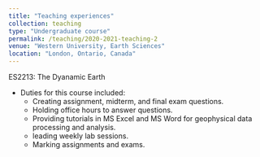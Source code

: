 ```yaml
---
title: "Teaching experiences"
collection: teaching
type: "Undergraduate course"
permalink: /teaching/2020-2021-teaching-2
venue: "Western University, Earth Sciences"
location: "London, Ontario, Canada"
---
```


ES2213: The Dyanamic Earth
* Duties for this course included:
  * Creating assignment, midterm, and final exam questions.
  * Holding office hours to answer questions.
  * Providing tutorials in MS Excel and MS Word for geophysical data processing and analysis.
  * leading weekly lab sessions.
  * Marking assignments and exams.
